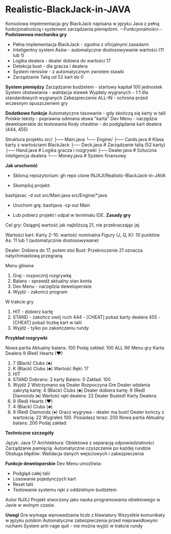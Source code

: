 # Realistic-BlackJack-in-JAVA
Konsolowa implementacja gry BlackJack napisana w języku Java z pełną funkcjonalnością i systemem zarządzania pieniędzmi.
--Funkcjonalności--
**Podstawowa mechanika gry**
- Pełna implementacja BlackJack - zgodna z oficjalnymi zasadami
- Inteligentny system Asów - automatyczne dostosowywanie wartości (11 lub 1)
- Logika dealera - dealer dobiera do wartości 17
- Detekcja bust - dla gracza i dealera
- System remisów - z automatycznym zwrotem stawki
- Zarządzanie Talią od 52 kart do 0

**System pieniędzy**
Zarządzanie budżetem - startowy kapitał 100 jednostek
System obstawiania - walidacja stawek
Wypłaty wygranych - 1:1 dla standardowych wygranych
Zabezpieczenie ALL-IN - ochrona przed wczesnym opuszczeniem gry

**Dodatkowe funkcje**
Automatyczne tasowanie - gdy skończą się karty w talii
Polskie teksty - poprawna odmiana słowa "karta"
Dev Menu - narzędzia deweloperskie do testowania
Kody cheatów - do podglądania kart dealera (444, 455)

Struktura projektu
src/
├── Main.java
└── Engine/
    ├── Cards.java      # Klasa karty z wartościami BlackJack
    ├── Deck.java       # Zarządzanie talią (52 karty)
    ├── Hand.java       # Logika gracza i rozgrywki
    ├── Dealer.java     # Sztuczna inteligencja dealera
    └── Money.java      # System finansowy
    
**Jak uruchomić**

- Sklonuj repozytorium:
gh repo clone lNJXJl/Realistic-BlackJack-in-JAVA

- Skompiluj projekt:

bashjavac -d out src/Main.java src/Engine/*.java

- Uruchom grę:
bashjava -cp out Main

- Lub pobierz projekt i odpal w terminalu IDE.
**Zasady gry**

Cel gry: Osiągnij wartość jak najbliższą 21, nie przekraczając jej

Wartości kart:
Karty 2-10: wartość nominalna
Figury (J, Q, K): 10 punktów
As: 11 lub 1 (automatycznie dostosowywane)


Dealer: Dobiera do 17, potem stoi
Bust: Przekroczenie 21 oznacza natychmiastową przegraną


Menu główne
1. Graj - rozpocznij rozgrywkę
2. Balans - sprawdź aktualny stan konta
3. Dev Menu - narzędzia deweloperskie
0. Wyjdź - zakończ program

W trakcie gry

1. HIT - dobierz kartę
2. STAND - zakończ swój ruch
444 - [CHEAT] pokaż karty dealera
455 - [CHEAT] pokaż liczbę kart w talii
0. Wyjdź - tylko po zakończeniu rundy

**Przykład rozgrywki**

Nowa partia
Aktualny balans: 100
Podaj zakład: 
100
ALL IN!
Menu gry
Karta Dealera 9 (Red) Hearts (♥)
1. 7 (Black) Clubs (♣)
2. K (Black) Clubs (♣)
Wartość Ręki: 17
1. HIT
2. STAND
Dobrano: 2 karty
Balans: 0
Zakład: 100
0. Wyjdź
2
Wstrzymano się
Dealer Rozpoczyna Gre
Dealer odsłania zakrytą kartę: 4 (Black) Clubs (♣)
Dealer dobiera kartę: 9 (Red) Diamonds (♦)
Wartość ręki dealera: 22
Dealer Busted!
Karty Dealera: 
1. 9 (Red) Hearts (♥)
2. 4 (Black) Clubs (♣)
3. 9 (Red) Diamonds (♦)
Gracz wygrywa - dealer ma bust!
Dealer kończy z wartością: 22
Wygrałeś 100. Posiadasz teraz: 200
Nowa partia
Aktualny balans: 200
Podaj zakład:

**Techniczne szczegóły**

Język: Java 17
Architektura: Obiektowa z separacją odpowiedzialności
Zarządzanie pamięcią: Automatyczne czyszczenie po każdej rundzie
Obsługa błędów: Walidacja danych wejściowych i zabezpieczenia

**Funkcje deweloperskie**
Dev Menu umożliwia:

- Podgląd całej talii
- Losowanie pojedynczych kart
- Reset talii
- Testowanie systemu ręki z oddzielnym budżetem

Autor NJXJ
Projekt stworzony jako nauka programowania obiektowego w Javie w wolnym czasie.

**Uwagi**
Gra wymaga wprowadzania liczb z klawiatury
Wszystkie komunikaty w języku polskim
Automatyczne zabezpieczenia przed nieprawidłowymi ruchami
System anti-rage quit - nie można wyjść w trakcie rundy
